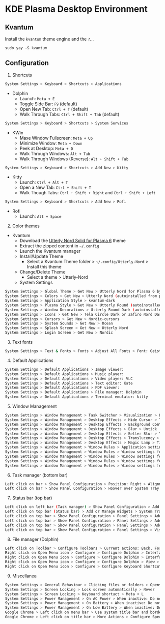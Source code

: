 # KDE Plasma Desktop Environment 

## Kvantum
Install the `kvantum` theme engine and the `?`... 
```bahs
sudo yay -S kvantum 
```

## Configuration
1. Shortcuts
```bash
System Settings > Keyboard > Shortcuts > Applications
```
  - Dolphin
    - Launch: `Meta + E`
    - Toggle Side Bar: `F9` (default)
    - Open New Tab: `Ctrl + T` (default)
    - Walk Through Tabs: `Ctrl + Shift + Tab` (default)

```bash
System Settings > Keyboard > Shortcuts > System Services 
```
  - KWin 
    - Maxe Window Fullscreen: `Meta + Up`
    - Minimize Window: `Meta + Down`
    - Peek at Desktop: `Meta + D`
    - Walk Through Windows: `Alt + Tab`
    - Walk Through Windows (Reverse): `Alt + Shift + Tab`

```bash
System Settings > Keyboard > Shortcuts > Add New > Kitty 
```
  - Kitty
    - Launch: `Ctrl + Alt + T`
    - Open a New Tab: `Ctrl + Shift + T` 
    - Walk Though Tabs: `Ctrl + Shift + Right` and `Ctrl + Shift + Left`

```bash
System Settings > Keyboard > Shortcuts > Add New > Rofi 
```
  - Rofi 
    - Launch: `Alt + Space`

2. Color themes 
  - Kvantum
    - Download the [Utterly Nord Solid for Plasma 6](https://store.kde.org/p/2135623/) theme
    - Extract the zipped content in `~/.config`
    - Launch the Kvantum manager 
    - Install/Update Theme
      - Select a Kvantum Theme folder > `~/.config/Utterly-Nord` > Install this theme
    - Change/Delete Theme
      - Select a theme > Utterly-Nord
    - System Settings
```bash
System Settings > Global Theme > Get New > Utterly Nord for Plasma 6 by himdek 
System Settings > Colors > Get New > Utterly Nord (autoinstalled from previous step) 
System Settings > Application Style > kvantum-dark 
System Settings > Plasma Style > Get New > Utterly Round (autoinstalled from previous step) 
System Settings > Window Decorations > Utterly Round Dark (autoinstalled from previous step) > Edit Theme (stencil icon on bottom right corner) > Button size: Very Large 
System Settings > Icons > Get New > Tela Circle Dark or Zafiro Nord Dark by zayronXIO or Buuf-Plasma 
System Settings > Cursors > Get New > Nordic-cursors 
System Settings > System Sounds > Get New > Ocean 
System Settings > Splash Screen > Get New > Utterly Nord 
System Settings > Login Screen > Get New > Nordic 
```

3. Text fonts
```bash
System Settings > Text & Fonts > Fonts > Adjust All Fonts > Font: GeistMono Nerd Font Mono > Font style: Medium > Size: 10.75
```

4. Default Applications  
```bash
System Settings > Default Applications > Image viewer: 
System Settings > Default Applications > Music player: 
System Settings > Default Applications > Video player: VLC 
System Settings > Default Applications > Text editor: Kate 
System Settings > Default Applications > PDF viewer: 
System Settings > Default Applications > File manager: Dolphin 
System Settings > Default Applications > Terminal emulator: kitty 
```

5. Window Management
```bash
System Settings > Window Management > Task Switcher > Visualization > Large icons
System Settings > Window Management > Desktop Effects > Hide Cursor > Tick 
System Settings > Window Management > Desktop Effects > Background Contrast > Tick 
System Settings > Window Management > Desktop Effects > Blur > Untick
System Settings > Window Management > Desktop Effects > Better Blur > Tick
System Settings > Window Management > Desktop Effects > Translucency > Tick 
System Settings > Window Management > Desktop Effects > Magic Lamp > Tick > Configure > 350 milliseconds 
System Settings > Window Management > Window Rules > Application settings for systemsettins > Edit (pencil icon) > Match whole window class: Yes, Window types: All selected  
System Settings > Window Management > Window Rules > Window settings for systemsettins > Edit (pencil icon) > Match whole window class: Yes, Window types: All selected  
System Settings > Window Management > Window Rules > Window settings for kitty > Edit (pencil icon) > Match whole window class: Yes, Window types: All selected > Click on '+ Add Property...' > No titlebar and frame > Force > Yes 
System Settings > Window Management > Window Rules > Window settings for Google-chrome > Edit (pencil icon) > Match whole window class: Yes, Window types: All selected > Click on '+ Add Property...' > No titlebar and frame > Force > Yes 
System Settings > Window Management > Window Rules > Window settings for org.kde.dolphin > Edit (pencil icon) > Match whole window class: Yes, Window types: All selected > Click on '+ Add Property...' > No titlebar and frame > Force > Yes 
```

6. Task manager (bottom bar)
```bash
Left click on bar > Show Panel Configuration > Position: Right > Alignment: Center > Height: Fit Content > Visibility: Auto Hide > Opacity: Translucent > Style: Floating > Panel Width: 74 
Left click on bar > Show Panel Configuration > Hoover over System Tray > Remove
```

7. Status bar (top bar)
```bash
Left click on left bar (Task manager) > Show Panel Configuration > Add Panel > Application Menu Bar > Exit Edit Mode 
Left click on top bar (Status bar) > Add or Manage Widgets > System Tray, Trashcan, Digital Clock > Exit Edit Mode  
Left click on top bar > Show Panel Configuration > Panel Settings > Add Spacer > Right clik on System Tray, Trashcan and Digital Clock and drag them to the RHS of the Spacer > Leave Global Menu on the LHS 
Left click on top bar > Show Panel Configuration > Panel Settings > Add Spacer > Place the spacer between the Clock and the Trashcan + Tray block so that the Clock now sits in the middle of the status bar 
Left click on top bar > Show Panel Configuration > Panel Settings > Add Spacer > Place the spacer on the RHS of the Tray and untogle Flexible Size > Spacer Width: 10  
Left click on top bar > Show Panel Configuration > Panel Settings > Visibility: Dodge windows, Opacity: Translucent, Panel Height: 34 
```

8. File manager (Dolphin)
```bash
Left click on Toolbar > Configure Toolbars > Current actions: Back, Forward, Open Menu, Location Bar, Split, Search
Right click on Open Menu icon > Configure > Configure Dolphin > Interface > Folders & Tabs > Show on startup: /home/papadeiv
Right click on Open Menu icon > Configure > Configure Dolphin > Interface > Status & Location bars > Status Bar: Show status bar (tick), Location Bar: Show full path inside location bar (tick) 
Right click on Open Menu icon > Configure > Configure Dolphin > View > Icons > Default icon size: 32 pixels, Preview icon size: 64 pixels 
Right click on Open Menu icon > Configure > Configure Keyboard Shortcuts > Close Tab > Custom > Ctrl + W 
```

9. Miscellanea 
```bash
System Settings > General Behaviour > Clicking files or folders > Opens them 
System Settings > Screen Locking > Lock screen automatically > Never 
System Settings > Screen Locking > Keyboard shortuct > Meta + L 
System Settings > Power Management > On AC Power > When inactive: Do nothing, Dim automatically: Never, Turn off screne: Never 
System Settings > Power Management > On Battery > When inactive: Do nothing, Dim automatically: Never, Turn off screne: Never 
System Settings > Power Management > On Low Battery > When inactive: Do nothing, Dim automatically: Never, Turn off screne: Never 
Google Chrome > Left click on menu bar > Use system title bar and borders 
Google Chrome > Left click on title bar > More Actions > Configure Special Application Settings > Add Property > Titlebar color scheme: Utterly-Nord, Active opacity: 92%, Inctive opacity: 92%
```
